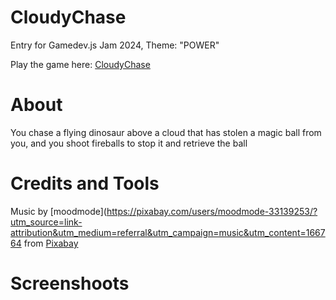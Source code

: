 # CloudyChase
 Entry for Gamedev.js Jam 2024, Theme: "POWER"

 Play the game here: [CloudyChase]() 

 # About

 You chase a flying dinosaur above a cloud that has stolen a magic ball from you, and you shoot fireballs to stop it and retrieve the ball

 # Credits and Tools

Music by [moodmode](https://pixabay.com/users/moodmode-33139253/?utm_source=link-attribution&utm_medium=referral&utm_campaign=music&utm_content=166764 from [Pixabay](https://pixabay.com/music//?utm_source=link-attribution&utm_medium=referral&utm_campaign=music&utm_content=166764)

 # Screenshoots

